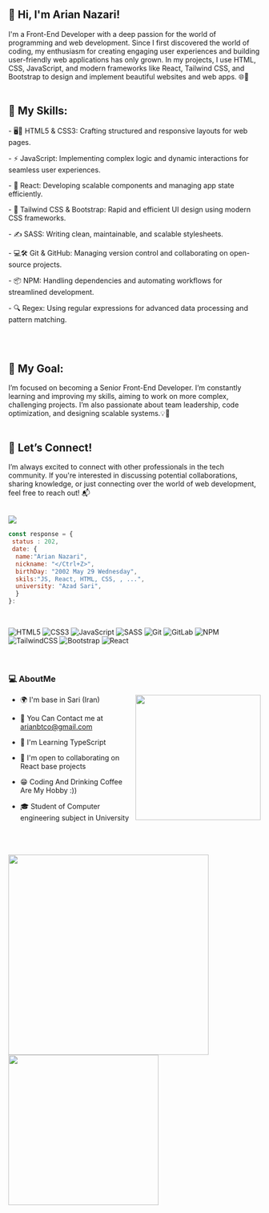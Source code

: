 ## 👋 Hi, I'm Arian Nazari!
I'm a Front-End Developer with a deep passion for the world of programming and web development. Since I first discovered the world of coding, my enthusiasm for creating engaging user experiences and building user-friendly web applications has only grown. In my projects, I use HTML, CSS, JavaScript, and modern frameworks like React, Tailwind CSS, and Bootstrap to design and implement beautiful websites and web apps. 🌐🚀
<br>
<br>

## 🔧 My Skills:
<p> - 🖥️📱 HTML5 & CSS3: Crafting structured and responsive layouts for web pages. </p>
<p> - ⚡ JavaScript: Implementing complex logic and dynamic interactions for seamless user experiences. </p>
<p> - 🔄 React: Developing scalable components and managing app state efficiently. </p>
<p> - 🎨 Tailwind CSS & Bootstrap: Rapid and efficient UI design using modern CSS frameworks.</p>
<p> - ✍️ SASS: Writing clean, maintainable, and scalable stylesheets. </p>
<p> - 💻🛠️ Git & GitHub: Managing version control and collaborating on open-source projects. </p>
<p> - 📦 NPM: Handling dependencies and automating workflows for streamlined development. </p>
<p> - 🔍 Regex: Using regular expressions for advanced data processing and pattern matching. </p>
<br>
<br>

## 🎯 My Goal:
I’m focused on becoming a Senior Front-End Developer. I’m constantly learning and improving my skills, aiming to work on more complex, challenging projects. I’m also passionate about team leadership, code optimization, and designing scalable systems.💡💼
<br>
<br>

## 🚀 Let’s Connect!
I’m always excited to connect with other professionals in the tech community. If you're interested in discussing potential collaborations, sharing knowledge, or just connecting over the world of web development, feel free to reach out! 📬
<br>
<br>

[![](https://visitcount.itsvg.in/api?id=ArianNazari&icon=0&color=6)](https://visitcount.itsvg.in)
<br>

```javaScript
const response = {
 status : 202,
 date: {
  name:"Arian Nazari",
  nickname: "</Ctrl+Z>",
  birthDay: "2002 May 29 Wednesday",
  skils:"JS, React, HTML, CSS, , ...",
  university: "Azad Sari",
  }
}:
```
<br>


![HTML5](https://img.shields.io/badge/html5-%23E34F26.svg?style=for-the-badge&logo=html5&logoColor=white) ![CSS3](https://img.shields.io/badge/css3-%231572B6.svg?style=for-the-badge&logo=css3&logoColor=white) ![JavaScript](https://img.shields.io/badge/javascript-%23323330.svg?style=for-the-badge&logo=javascript&logoColor=%23F7DF1E) ![SASS](https://img.shields.io/badge/SASS-hotpink.svg?style=for-the-badge&logo=SASS&logoColor=white) ![Git](https://img.shields.io/badge/git-%23F05033.svg?style=for-the-badge&logo=git&logoColor=white) ![GitLab](https://img.shields.io/badge/gitlab-%23181717.svg?style=for-the-badge&logo=gitlab&logoColor=white) ![NPM](https://img.shields.io/badge/NPM-%23CB3837.svg?style=for-the-badge&logo=npm&logoColor=white) ![TailwindCSS](https://img.shields.io/badge/tailwindcss-%2338B2AC.svg?style=for-the-badge&logo=tailwind-css&logoColor=white) ![Bootstrap](https://img.shields.io/badge/bootstrap-%238511FA.svg?style=for-the-badge&logo=bootstrap&logoColor=white) ![React](https://img.shields.io/badge/react-%2320232a.svg?style=for-the-badge&logo=react&logoColor=%2361DAFB)
  <br>
  <br>
  <br>


<span>
 
### 💻 AboutMe

- 🌍 I'm base in Sari (Iran)<img height='250px' align='right' src="https://media1.giphy.com/media/v1.Y2lkPTc5MGI3NjExcjRnYTFhcno5cDhoYTZtY2JqbnZtZG5jYXU4MWh4aGZseGNlZDA5YSZlcD12MV9pbnRlcm5hbF9naWZfYnlfaWQmY3Q9cw/WFZvB7VIXBgiz3oDXE/giphy.webp"/> 
- 📧 You Can Contact me at [arianbtco@gmail.com](mailto:arianbtco@gmail.com)
- 🧠 I'm Learning TypeScript
- 🤝 I'm open to collaborating on React base projects                                                          
- 😁 Coding And Drinking Coffee Are My  Hobby :))
- 🎓 Student of  Computer engineering subject in University

  </a>

<br>
  <br>
  <br>

<img src="https://github-readme-stats.vercel.app/api?username=ArianNazari&theme=dark&hide_border=false&include_all_commits=false&count_private=false" width='400px' />
<img src="https://github-readme-stats.vercel.app/api/top-langs/?username=ArianNazari&theme=dark&hide_border=false&include_all_commits=false&count_private=false&layout=compact" width='300px'/>








<!-- Proudly created with GPRM ( https://gprm.itsvg.in ) -->
<!-- Proudly created with GPRM ( https://gprm.itsvg.in ) -->




